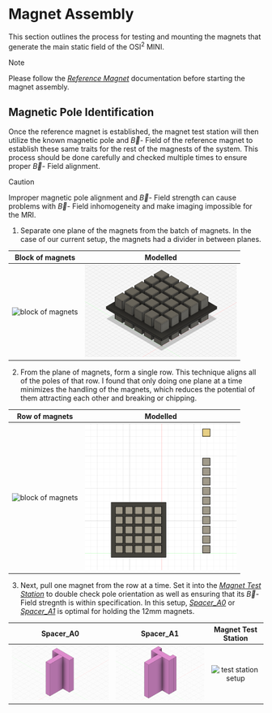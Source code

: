 # Magnet Assembly

This section outlines the process for testing and mounting the magnets that generate the main static field of the OSI<sup>2</sup> MINI. 

> [!NOTE]
> Please follow the [*Reference Magnet*](ReferenceMagnet.md) documentation before starting the magnet assembly.

## Magnetic Pole Identification
Once the reference magnet is established, the magnet test station will then utilize the known magnetic pole and $\vec{B}$- Field of the reference magnet to establish these same traits for the rest of the magnests of the system. This process should be done carefully and checked multiple times to ensure proper $\vec{B}$- Field alignment.

> [!CAUTION]
> Improper magnetic pole alignment and $\vec{B}$- Field strength can cause problems with $\vec{B}$- Field inhomogeneity and make imaging impossible for the MRI.

1. Separate one plane of the magnets from the batch of magnets. In the case of our current setup, the magnets had a divider in between planes.

  | Block of magnets | Modelled |
  | :---: | :--: |
  |<img src="../Images/Magblock.jpg" alt="block of magnets" width="325" />|<img src="../Images/Mag_layout3.png" alt="block of magnets modelled" width="300" /> |

2. From the plane of magnets, form a single row. This technique aligns all of the poles of that row. I found that only doing one plane at a time minimizes the handling of the magnets, which reduces the potential of them attracting each other and breaking or chipping.

  | Row of magnets | Modelled |
  | :---: | :--: |
  |<img src="../Images/Magline.jpg" alt="block of magnets" width="165" />|<img src="../Images/Mag_layout2.png" alt="block of magnets modelled" width="300" /> |

3. Next, pull one magnet from the row at a time. Set it into the [*Magnet Test Station*](../../Build/Tools/Frame-TestMagnetSupport.step) to double check pole orientation as well as ensuring that its $\vec{B}$- Field stregnth is within specification. In this setup, [*Spacer_A0*](../../Build/Tools/Spacer_A0-Spacer.step) or [*Spacer_A1*](../../Build/Tools/Spacer_A1-Spacer.step) is optimal for holding the 12mm magnets.

  | Spacer_A0 | Spacer_A1 | Magnet Test Station |
  | :---: | :--: |:--: |
  |<img src="../Images/Mag_test_station_holder1.png" alt="test station setup" width="300" />|<img src="../Images/Mag_test_station_holder2.png" alt="test station setup" width="270" />|<img src="../Images/ReferenceMag_setup1.jpg" alt="test station setup" width="300" />|
